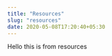 ```yaml
---
title: "Resources"
slug: "resources"
date: 2020-05-08T17:20:40+05:30
---
```


Hello this is from resources
